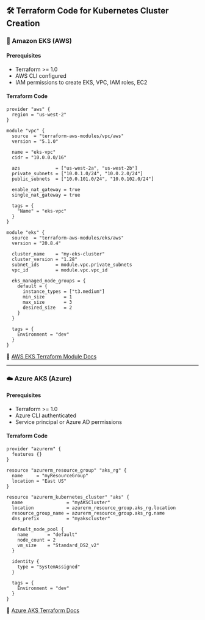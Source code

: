 ## 🛠️ Terraform Code for Kubernetes Cluster Creation

### 🚀 Amazon EKS (AWS)

#### Prerequisites
- Terraform >= 1.0
- AWS CLI configured
- IAM permissions to create EKS, VPC, IAM roles, EC2

#### Terraform Code

```hcl
provider "aws" {
  region = "us-west-2"
}

module "vpc" {
  source  = "terraform-aws-modules/vpc/aws"
  version = "5.1.0"

  name = "eks-vpc"
  cidr = "10.0.0.0/16"

  azs             = ["us-west-2a", "us-west-2b"]
  private_subnets = ["10.0.1.0/24", "10.0.2.0/24"]
  public_subnets  = ["10.0.101.0/24", "10.0.102.0/24"]

  enable_nat_gateway = true
  single_nat_gateway = true

  tags = {
    "Name" = "eks-vpc"
  }
}

module "eks" {
  source  = "terraform-aws-modules/eks/aws"
  version = "20.8.4"

  cluster_name    = "my-eks-cluster"
  cluster_version = "1.28"
  subnet_ids      = module.vpc.private_subnets
  vpc_id          = module.vpc.vpc_id

  eks_managed_node_groups = {
    default = {
      instance_types = ["t3.medium"]
      min_size       = 1
      max_size       = 3
      desired_size   = 2
    }
  }

  tags = {
    Environment = "dev"
  }
}
```

📘 [AWS EKS Terraform Module Docs](https://github.com/terraform-aws-modules/terraform-aws-eks)

---

### ☁️ Azure AKS (Azure)

#### Prerequisites
- Terraform >= 1.0
- Azure CLI authenticated
- Service principal or Azure AD permissions

#### Terraform Code

```hcl
provider "azurerm" {
  features {}
}

resource "azurerm_resource_group" "aks_rg" {
  name     = "myResourceGroup"
  location = "East US"
}

resource "azurerm_kubernetes_cluster" "aks" {
  name                = "myAKSCluster"
  location            = azurerm_resource_group.aks_rg.location
  resource_group_name = azurerm_resource_group.aks_rg.name
  dns_prefix          = "myakscluster"

  default_node_pool {
    name       = "default"
    node_count = 2
    vm_size    = "Standard_DS2_v2"
  }

  identity {
    type = "SystemAssigned"
  }

  tags = {
    Environment = "dev"
  }
}
```

📘 [Azure AKS Terraform Docs](https://registry.terraform.io/providers/hashicorp/azurerm/latest/docs/resources/kubernetes_cluster)
